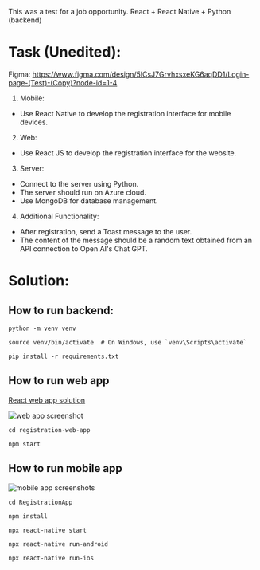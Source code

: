 This was a test for a job opportunity. React + React Native + Python (backend)

# Task (Unedited):

Figma:
https://www.figma.com/design/5ICsJ7GrvhxsxeKG6aqDD1/Login-page-(Test)-(Copy)?node-id=1-4


1. Mobile:
  -  Use React Native to develop the registration interface for mobile devices.
2. Web:
  - Use React JS to develop the registration interface for the website.
3. Server:
  - Connect to the server using Python.
  - The server should run on Azure cloud.
  - Use MongoDB for database management.
4. Additional Functionality:
  - After registration, send a Toast message to the user.
  - The content of the message should be a random text obtained from an API connection to Open AI's Chat GPT.

# Solution:

## How to run backend:
```
python -m venv venv

source venv/bin/activate  # On Windows, use `venv\Scripts\activate`

pip install -r requirements.txt
```


## How to run web app
[React web app solution](https://s-login-page.vercel.app/)

![web app screenshot](https://i.imgur.com/fYQ5j3G.png)
```
cd registration-web-app

npm start
```
## How to run mobile app
![mobile app screenshots](https://i.imgur.com/fSADz83.png)

```
cd RegistrationApp

npm install

npx react-native start

npx react-native run-android

npx react-native run-ios

```
